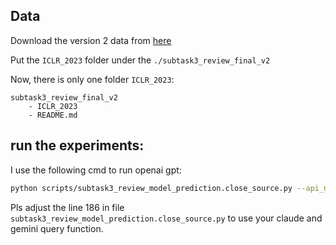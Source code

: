 ## Data

Download the version 2 data from [here](https://drive.google.com/file/d/1cPh_z_yMAjIpC6XIJn1xnLas39lSzGQd/view?usp=sharing)

Put the `ICLR_2023` folder under the `./subtask3_review_final_v2`

Now, there is only one folder `ICLR_2023`:
```
subtask3_review_final_v2
    - ICLR_2023
    - README.md
```


## run the experiments:

I use the following cmd to run openai gpt:
```bash
python scripts/subtask3_review_model_prediction.close_source.py --api_name 'gpt-4o' --root_dir './subtask3_review_final_v2' --save_dir './subtask3_review_final_v2/eval_results' --split --max_word_len 3000 
```

Pls adjust the line 186 in file `subtask3_review_model_prediction.close_source.py` to use your claude and gemini query function.
